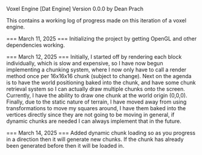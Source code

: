 Voxel Engine [Dat Engine] Version 0.0.0 by Dean Prach

This contains a working log of progress made on this iteration of a voxel engine.

=== March 11, 2025 ===
Initializing the project by getting OpenGL and other dependencies working.

=== March 12, 2025 ===
Initially, I started off by rendering each block individually, which is slow and expensive, so I have now begun implementing a chunking system, where I now only have to call a render method once per 16x16x16 chunk (subject to change). Next on the agenda is to have the world positioning baked into the chunk, and have some chunk retrieval system so I can actually draw multiple chunks onto the screen. Currently, I have the ability to draw one chunk at the world origin (0,0,0). Finally, due to the static nature of terrain, I have moved away from using transformations to move my squares around, I have them baked into the vertices directly since they are not going to be moving in general, if dynamic chunks are needed I can always implement that in the future.


=== March 14, 2025 ===
Added dynamic chunk loading so as you progress in a direction then it will generate new chunks. If the chunk has already been generated before then it will be loaded in.